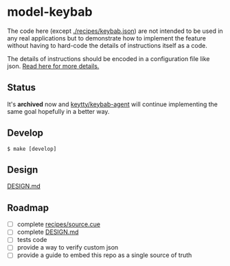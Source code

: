 # model-keybab

The code here (except [./recipes/keybab.json](./recipes/keybab.json)) are not intended to be used in any real applications but to demonstrate how to implement the feature without having to hard-code the details of instructions itself as a code.

The details of instructions should be encoded in a configuration file like json. [Read here for more details.](./recipes)

## Status

It's **archived** now and [keytty/keybab-agent](https://github.com/keytty/keybab-agent) will continue implementing the same goal hopefully in a better way.

## Develop

`$ make [develop]`

## Design

[DESIGN.md](./DESIGN.md)

## Roadmap

- [ ] complete [recipes/source.cue](./recipes/source.cue)
- [ ] complete [DESIGN.md](./DESIGN.md)
- [ ] tests code
- [ ] provide a way to verify custom json
- [ ] provide a guide to embed this repo as a single source of truth
